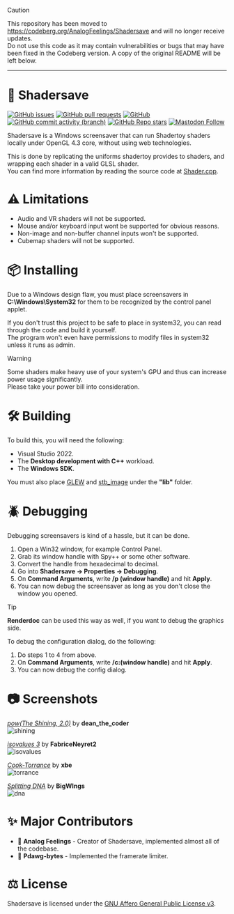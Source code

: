 > [!CAUTION]
> This repository has been moved to https://codeberg.org/AnalogFeelings/Shadersave and will no longer receive updates.  
> Do not use this code as it may contain vulnerabilities or bugs that may have been fixed in the Codeberg version. A copy of the original README will be left below.

---

# :rainbow: Shadersave
[![GitHub issues](https://img.shields.io/github/issues/analogfeelings/shadersave?style=flat-square&logo=github&label=Issues)](https://github.com/AnalogFeelings/shadersave/issues)
[![GitHub pull requests](https://img.shields.io/github/issues-pr/analogfeelings/shadersave?label=Pull%20Requests&style=flat-square&logo=github)](https://github.com/AnalogFeelings/shadersave/pulls)
[![GitHub](https://img.shields.io/github/license/analogfeelings/shadersave?label=License&style=flat-square&logo=opensourceinitiative&logoColor=white)](https://github.com/AnalogFeelings/shadersave/blob/master/LICENSE.txt)
[![GitHub commit activity (branch)](https://img.shields.io/github/commit-activity/m/analogfeelings/shadersave/master?label=Commit%20Activity&style=flat-square&logo=github)](https://github.com/AnalogFeelings/shadersave/graphs/commit-activity)
[![GitHub Repo stars](https://img.shields.io/github/stars/analogfeelings/shadersave?label=Stargazers&style=flat-square&logo=github)](https://github.com/AnalogFeelings/shadersave/stargazers)
[![Mastodon Follow](https://img.shields.io/mastodon/follow/109309123442839534?domain=https%3A%2F%2Ftech.lgbt%2F&style=flat-square&logo=mastodon&logoColor=white&label=Follow%20Me!&color=6364ff)](https://tech.lgbt/@analog_feelings)

Shadersave is a Windows screensaver that can run Shadertoy shaders locally under OpenGL 4.3 core, without using web technologies.

This is done by replicating the uniforms shadertoy provides to shaders, and wrapping each shader in a valid GLSL shader.  
You can find more information by reading the source code at [Shader.cpp](https://github.com/AnalogFeelings/Shadersave/blob/master/src/Classes/Shader.cpp).

# :warning: Limitations

- Audio and VR shaders will not be supported.
- Mouse and/or keyboard input wont be supported for obvious reasons.
- Non-image and non-buffer channel inputs won't be supported.
- Cubemap shaders will not be supported.

# :package: Installing

Due to a Windows design flaw, you must place screensavers in **C:\Windows\System32** for them to be recognized by the control panel
applet.

If you don't trust this project to be safe to place in system32, you can read through the code and build it yourself.  
The program won't even have permissions to modify files in system32 unless it runs as admin.

> [!WARNING]
> Some shaders make heavy use of your system's GPU and thus can increase power usage significantly.  
> Please take your power bill into consideration.

# :hammer_and_wrench: Building

To build this, you will need the following:
- Visual Studio 2022.
- The **Desktop development with C++** workload.
- The **Windows SDK**.

You must also place [GLEW](https://glew.sourceforge.net/) and [stb_image](https://github.com/nothings/stb/blob/master/stb_image.h) under the **"lib"** folder.

# :beetle: Debugging

Debugging screensavers is kind of a hassle, but it can be done.

1. Open a Win32 window, for example Control Panel.
2. Grab its window handle with Spy++ or some other software.
3. Convert the handle from hexadecimal to decimal.
4. Go into **Shadersave -> Properties -> Debugging**.
5. On **Command Arguments**, write **/p (window handle)** and hit **Apply**.
6. You can now debug the screensaver as long as you don't close the window you opened.

> [!TIP]
> **Renderdoc** can be used this way as well, if you want to debug the graphics side.

To debug the configuration dialog, do the following:

1. Do steps 1 to 4 from above.
2. On **Command Arguments**, write **/c:(window handle)** and hit **Apply**.
3. You can now debug the config dialog.

# :camera: Screenshots

[*pow(The Shining, 2.0)*](https://www.shadertoy.com/view/tlyfDV) by **dean_the_coder**  
![shining](screenshots/shining.png)

[*isovalues 3*](https://www.shadertoy.com/view/ldfczS) by **FabriceNeyret2**  
![isovalues](screenshots/isovalues.png)

[*Cook-Torrance*](https://www.shadertoy.com/view/XsXXDB) by **xbe**  
![torrance](screenshots/raytracer.png)

[*Splitting DNA*](https://www.shadertoy.com/view/4d2cWd) by **BigWIngs**  
![dna](screenshots/dna.png)

# :sparkles: Major Contributors

- :floppy_disk: **Analog Feelings** - Creator of Shadersave, implemented almost all of the codebase.
- :dog: **Pdawg-bytes** - Implemented the framerate limiter.

# :balance_scale: License
Shadersave is licensed under the [GNU Affero General Public License v3](LICENSE.txt).
